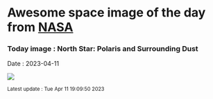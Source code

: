 
# Awesome space image of the day from [NASA](https://api.nasa.gov/)

### Today image : North Star: Polaris and Surrounding Dust
Date : 2023-04-11

![](https://apod.nasa.gov/apod/image/2304/PolarisIfn_Zayaz_960.jpg)

<small>Latest update : Tue Apr 11 19:09:50 2023</small>
        